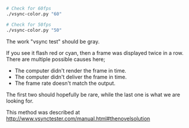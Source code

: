 
```bash
# Check for 60fps
./vsync-color.py "60"

# Check for 50fps
./vsync-color.py "50"
```

The work "vsync test" should be gray.

If you see it flash red or cyan, then a frame was displayed twice in a row.
There are multiple possible causes here;
 * The computer didn't render the frame in time.
 * The computer didn't deliver the frame in time.
 * The frame rate doesn't match the output.

The first two should hopefully be rare, while the last one is what we are
looking for.

This method was described at
http://www.vsynctester.com/manual.html#thenovelsolution
